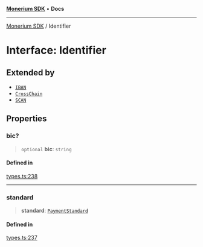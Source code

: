 [**Monerium SDK**](../README.md) • **Docs**

***

[Monerium SDK](../README.md) / Identifier

# Interface: Identifier

## Extended by

- [`IBAN`](IBAN.md)
- [`CrossChain`](CrossChain.md)
- [`SCAN`](SCAN.md)

## Properties

### bic?

> `optional` **bic**: `string`

#### Defined in

[types.ts:238](https://github.com/monerium/js-monorepo/blob/main/packages/sdk/src/types.ts#L238)

***

### standard

> **standard**: [`PaymentStandard`](../enumerations/PaymentStandard.md)

#### Defined in

[types.ts:237](https://github.com/monerium/js-monorepo/blob/main/packages/sdk/src/types.ts#L237)

